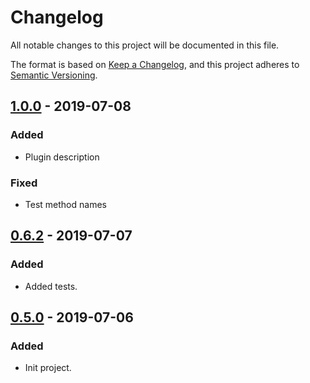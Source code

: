 # Changelog

All notable changes to this project will be documented in this file.

The format is based on [Keep a Changelog](https://keepachangelog.com/en/1.0.0/),
and this project adheres to [Semantic Versioning](https://semver.org/spec/v2.0.0.html).

## [1.0.0] - 2019-07-08

### Added

- Plugin description

### Fixed

- Test method names

## [0.6.2] - 2019-07-07

### Added

- Added tests.

## [0.5.0] - 2019-07-06

### Added

- Init project.

[1.0.0]: https://github.com/chmyaf/gradle-plugin-changelog/compare/0.6.2...1.0.0
[0.6.2]: https://github.com/chmyaf/gradle-plugin-changelog/compare/0.5.0...0.6.2
[0.5.0]: https://github.com/chmyaf/gradle-plugin-changelog/releases/tag/0.5.0
